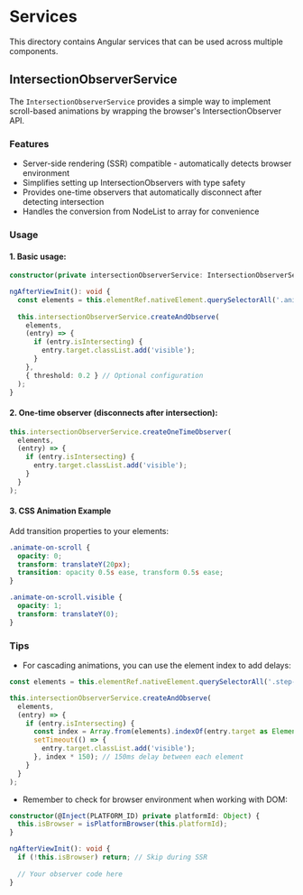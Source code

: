 # Services

This directory contains Angular services that can be used across multiple components.

## IntersectionObserverService

The `IntersectionObserverService` provides a simple way to implement scroll-based animations by wrapping the browser's IntersectionObserver API.

### Features

- Server-side rendering (SSR) compatible - automatically detects browser environment
- Simplifies setting up IntersectionObservers with type safety
- Provides one-time observers that automatically disconnect after detecting intersection
- Handles the conversion from NodeList to array for convenience

### Usage

#### 1. Basic usage:

```typescript
constructor(private intersectionObserverService: IntersectionObserverService) {}

ngAfterViewInit(): void {
  const elements = this.elementRef.nativeElement.querySelectorAll('.animate-on-scroll');
  
  this.intersectionObserverService.createAndObserve(
    elements,
    (entry) => {
      if (entry.isIntersecting) {
        entry.target.classList.add('visible');
      }
    },
    { threshold: 0.2 } // Optional configuration
  );
}
```

#### 2. One-time observer (disconnects after intersection):

```typescript
this.intersectionObserverService.createOneTimeObserver(
  elements,
  (entry) => {
    if (entry.isIntersecting) {
      entry.target.classList.add('visible');
    }
  }
);
```

#### 3. CSS Animation Example

Add transition properties to your elements:

```css
.animate-on-scroll {
  opacity: 0;
  transform: translateY(20px);
  transition: opacity 0.5s ease, transform 0.5s ease;
}

.animate-on-scroll.visible {
  opacity: 1;
  transform: translateY(0);
}
```

### Tips

- For cascading animations, you can use the element index to add delays:

```typescript
const elements = this.elementRef.nativeElement.querySelectorAll('.step-item');

this.intersectionObserverService.createAndObserve(
  elements,
  (entry) => {
    if (entry.isIntersecting) {
      const index = Array.from(elements).indexOf(entry.target as Element);
      setTimeout(() => {
        entry.target.classList.add('visible');
      }, index * 150); // 150ms delay between each element
    }
  }
);
```

- Remember to check for browser environment when working with DOM:

```typescript
constructor(@Inject(PLATFORM_ID) private platformId: Object) {
  this.isBrowser = isPlatformBrowser(this.platformId);
}

ngAfterViewInit(): void {
  if (!this.isBrowser) return; // Skip during SSR
  
  // Your observer code here
}
``` 